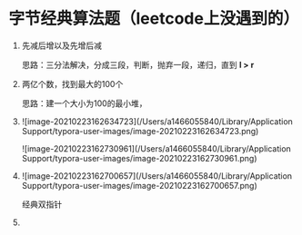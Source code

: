 # 字节经典算法题（leetcode上没遇到的）

1. 先减后增以及先增后减

   思路：三分法解决，分成三段，判断，抛弃一段，递归，直到	**l > r**

2. 两亿个数，找到最大的100个

   思路：建一个大小为100的最小堆，

3. ![image-20210223162634723](/Users/a1466055840/Library/Application Support/typora-user-images/image-20210223162634723.png)

   ![image-20210223162730961](/Users/a1466055840/Library/Application Support/typora-user-images/image-20210223162730961.png)

4. ![image-20210223162700657](/Users/a1466055840/Library/Application Support/typora-user-images/image-20210223162700657.png)

   经典双指针

5. 



​    

​    